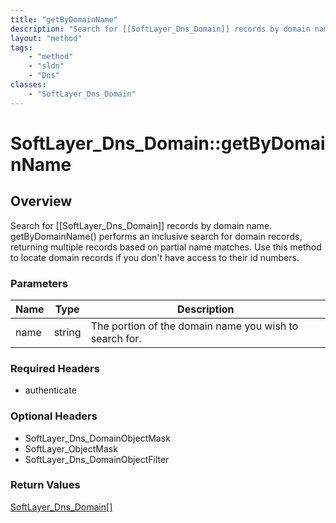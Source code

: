 ```yaml
---
title: "getByDomainName"
description: "Search for [[SoftLayer_Dns_Domain]] records by domain name. getByDomainName() performs an inclusive search for domain re... "
layout: "method"
tags:
    - "method"
    - "sldn"
    - "Dns"
classes:
    - "SoftLayer_Dns_Domain"
---
```

# SoftLayer_Dns_Domain::getByDomainName
## Overview 
Search for [[SoftLayer_Dns_Domain]] records by domain name. getByDomainName() performs an inclusive search for domain records, returning multiple records based on partial name matches. Use this method to locate domain records if you don't have access to their id numbers. 

### Parameters 
|Name | Type | Description |
| --- | --- | --- |
|name| string| The portion of the domain name you wish to search for.|


### Required Headers
* authenticate

### Optional Headers
* SoftLayer_Dns_DomainObjectMask
* SoftLayer_ObjectMask
* SoftLayer_Dns_DomainObjectFilter

### Return Values
<a href='/reference/datatypes/SoftLayer_Dns_Domain'>SoftLayer_Dns_Domain[] </a>
